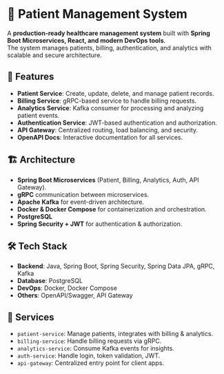# 🏥 Patient Management System

A **production-ready healthcare management system** built with **Spring Boot Microservices, React, and modern DevOps tools**.  
The system manages patients, billing, authentication, and analytics with scalable and secure architecture.

## 🚀 Features
- **Patient Service**: Create, update, delete, and manage patient records.
- **Billing Service**: gRPC-based service to handle billing requests.
- **Analytics Service**: Kafka consumer for processing and analyzing patient events.
- **Authentication Service**: JWT-based authentication and authorization.
- **API Gateway**: Centralized routing, load balancing, and security.
- **OpenAPI Docs**: Interactive documentation for all services.

## 🏗️ Architecture
- **Spring Boot Microservices** (Patient, Billing, Analytics, Auth, API Gateway).
- **gRPC** communication between microservices.
- **Apache Kafka** for event-driven architecture.
- **Docker & Docker Compose** for containerization and orchestration.
- **PostgreSQL**
- **Spring Security + JWT** for authentication & authorization.

## 🛠️ Tech Stack
- **Backend**: Java, Spring Boot, Spring Security, Spring Data JPA, gRPC, Kafka  
- **Database**: PostgreSQL  
- **DevOps**: Docker, Docker Compose
- **Others**: OpenAPI/Swagger, API Gateway  

## 📂 Services
- `patient-service`: Manage patients, integrates with billing & analytics.
- `billing-service`: Handle billing requests via gRPC.
- `analytics-service`: Consume Kafka events for insights.
- `auth-service`: Handle login, token validation, JWT.
- `api-gateway`: Centralized entry point for client apps.

